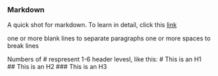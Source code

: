 ### Markdown


A quick shot for markdown. To learn in detail, click this [link](https://daringfireball.net/projects/markdown/)


one or more blank lines to separate paragraphs
one or more spaces to break lines


Numbers of # respresent 1-6 header levesl, like this:
	# This is an H1  
	## This is an H2
	### This is an H3